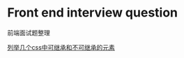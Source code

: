 # Front end interview question
前端面试题整理

[列举几个css中可继承和不可继承的元素]([https://github.com/lingdianyiyuan/FEIQ/blob/master/%E5%88%97%E4%B8%BE%E5%87%A0%E4%B8%AAcss%E4%B8%AD%E5%8F%AF%E7%BB%A7%E6%89%BF%E5%92%8C%E4%B8%8D%E5%8F%AF%E7%BB%A7%E6%89%BF%E7%9A%84%E5%85%83%E7%B4%A0.md](https://github.com/lingdianyiyuan/FEIQ/blob/master/列举几个css中可继承和不可继承的元素.md))